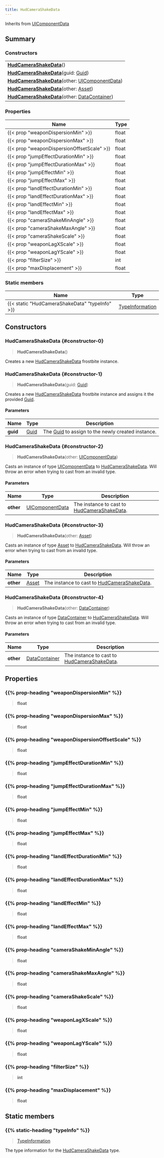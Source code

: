 ```yaml
---
title: HudCameraShakeData
---
```


Inherits from 
[UIComponentData](/vext/ref/fb/uicomponentdata)

## Summary
### Constructors
| |
| ----------- |
| **[HudCameraShakeData](#constructor-0)**() |
| **[HudCameraShakeData](#constructor-1)**(guid: [Guid](/vext/ref/shared/class/guid)) |
| **[HudCameraShakeData](#constructor-2)**(other: [UIComponentData](/vext/ref/fb/uicomponentdata)) |
| **[HudCameraShakeData](#constructor-3)**(other: [Asset](/vext/ref/fb/asset)) |
| **[HudCameraShakeData](#constructor-4)**(other: [DataContainer](/vext/ref/shared/class/datacontainer)) |

### Properties
| Name | Type |
| ---- | ---- |
| {{< prop "weaponDispersionMin" >}} | float |
| {{< prop "weaponDispersionMax" >}} | float |
| {{< prop "weaponDispersionOffsetScale" >}} | float |
| {{< prop "jumpEffectDurationMin" >}} | float |
| {{< prop "jumpEffectDurationMax" >}} | float |
| {{< prop "jumpEffectMin" >}} | float |
| {{< prop "jumpEffectMax" >}} | float |
| {{< prop "landEffectDurationMin" >}} | float |
| {{< prop "landEffectDurationMax" >}} | float |
| {{< prop "landEffectMin" >}} | float |
| {{< prop "landEffectMax" >}} | float |
| {{< prop "cameraShakeMinAngle" >}} | float |
| {{< prop "cameraShakeMaxAngle" >}} | float |
| {{< prop "cameraShakeScale" >}} | float |
| {{< prop "weaponLagXScale" >}} | float |
| {{< prop "weaponLagYScale" >}} | float |
| {{< prop "filterSize" >}} | int |
| {{< prop "maxDisplacement" >}} | float |

### Static members
| Name | Type |
| ---- | ---- |
| {{< static "HudCameraShakeData" "typeInfo" >}} | [TypeInformation](/vext/ref/shared/class/typeinformation) |

## Constructors
### HudCameraShakeData {#constructor-0}
> **HudCameraShakeData**()

Creates a new [HudCameraShakeData](/vext/ref/fb/hudcamerashakedata) frostbite instance.

### HudCameraShakeData {#constructor-1}
> **HudCameraShakeData**(guid: [Guid](/vext/ref/shared/class/guid))

Creates a new [HudCameraShakeData](/vext/ref/fb/hudcamerashakedata) frostbite instance and assigns it the provided [Guid](/vext/ref/shared/class/guid).

#### Parameters
| Name | Type | Description |
| ---- | ---- | ----------- |
| **guid** | [Guid](/vext/ref/shared/class/guid) | The [Guid](/vext/ref/shared/class/guid) to assign to the newly created instance. |

### HudCameraShakeData {#constructor-2}
> **HudCameraShakeData**(other: [UIComponentData](/vext/ref/fb/uicomponentdata))

Casts an instance of type [UIComponentData](/vext/ref/fb/uicomponentdata) to [HudCameraShakeData](/vext/ref/fb/hudcamerashakedata). Will throw an error when trying to cast from an invalid type.

#### Parameters
| Name | Type | Description |
| ---- | ---- | ----------- |
| **other** | [UIComponentData](/vext/ref/fb/uicomponentdata) | The instance to cast to [HudCameraShakeData](/vext/ref/fb/hudcamerashakedata). |

### HudCameraShakeData {#constructor-3}
> **HudCameraShakeData**(other: [Asset](/vext/ref/fb/asset))

Casts an instance of type [Asset](/vext/ref/fb/asset) to [HudCameraShakeData](/vext/ref/fb/hudcamerashakedata). Will throw an error when trying to cast from an invalid type.

#### Parameters
| Name | Type | Description |
| ---- | ---- | ----------- |
| **other** | [Asset](/vext/ref/fb/asset) | The instance to cast to [HudCameraShakeData](/vext/ref/fb/hudcamerashakedata). |

### HudCameraShakeData {#constructor-4}
> **HudCameraShakeData**(other: [DataContainer](/vext/ref/shared/class/datacontainer))

Casts an instance of type [DataContainer](/vext/ref/shared/class/datacontainer) to [HudCameraShakeData](/vext/ref/fb/hudcamerashakedata). Will throw an error when trying to cast from an invalid type.

#### Parameters
| Name | Type | Description |
| ---- | ---- | ----------- |
| **other** | [DataContainer](/vext/ref/shared/class/datacontainer) | The instance to cast to [HudCameraShakeData](/vext/ref/fb/hudcamerashakedata). |

## Properties
### {{% prop-heading "weaponDispersionMin" %}}
> **float**

### {{% prop-heading "weaponDispersionMax" %}}
> **float**

### {{% prop-heading "weaponDispersionOffsetScale" %}}
> **float**

### {{% prop-heading "jumpEffectDurationMin" %}}
> **float**

### {{% prop-heading "jumpEffectDurationMax" %}}
> **float**

### {{% prop-heading "jumpEffectMin" %}}
> **float**

### {{% prop-heading "jumpEffectMax" %}}
> **float**

### {{% prop-heading "landEffectDurationMin" %}}
> **float**

### {{% prop-heading "landEffectDurationMax" %}}
> **float**

### {{% prop-heading "landEffectMin" %}}
> **float**

### {{% prop-heading "landEffectMax" %}}
> **float**

### {{% prop-heading "cameraShakeMinAngle" %}}
> **float**

### {{% prop-heading "cameraShakeMaxAngle" %}}
> **float**

### {{% prop-heading "cameraShakeScale" %}}
> **float**

### {{% prop-heading "weaponLagXScale" %}}
> **float**

### {{% prop-heading "weaponLagYScale" %}}
> **float**

### {{% prop-heading "filterSize" %}}
> **int**

### {{% prop-heading "maxDisplacement" %}}
> **float**

## Static members
### {{% static-heading "typeInfo" %}}
> [TypeInformation](/vext/ref/shared/class/typeinformation)

The type information for the [HudCameraShakeData](/vext/ref/fb/hudcamerashakedata) type.

